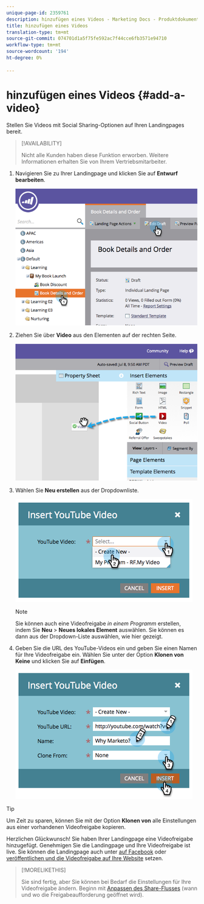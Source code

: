 ```yaml
---
unique-page-id: 2359761
description: hinzufügen eines Videos - Marketing Docs - Produktdokumentation
title: hinzufügen eines Videos
translation-type: tm+mt
source-git-commit: 074701d1a5f75fe592ac7f44cce6fb3571e94710
workflow-type: tm+mt
source-wordcount: '194'
ht-degree: 0%

---
```



# hinzufügen eines Videos {#add-a-video}

Stellen Sie Videos mit Social Sharing-Optionen auf Ihren Landingpages bereit.

>[!AVAILABILITY]
>
>Nicht alle Kunden haben diese Funktion erworben. Weitere Informationen erhalten Sie von Ihrem Vertriebsmitarbeiter.

1. Navigieren Sie zu Ihrer Landingpage und klicken Sie auf **Entwurf bearbeiten**.

   ![](assets/image2014-9-23-16-3a49-3a49.png)

1. Ziehen Sie über **Video** aus den Elementen auf der rechten Seite.

   ![](assets/image2014-9-23-16-3a51-3a0.png)

1. Wählen Sie **Neu erstellen** aus der Dropdownliste.

   ![](assets/image2014-9-23-16-3a51-3a11.png)

   >[!NOTE]
   >
   >Sie können auch eine Videofreigabe _in einem Programm_ erstellen, indem Sie **Neu** > **Neues lokales Element** auswählen. Sie können es dann aus der Dropdown-Liste auswählen, wie hier gezeigt.

1. Geben Sie die URL des YouTube-Videos ein und geben Sie einen Namen für Ihre Videofreigabe ein. Wählen Sie unter der Option **Klonen von** **Keine** und klicken Sie auf **Einfügen**.

   ![](assets/image2014-9-23-16-3a51-3a32.png)

>[!TIP]
>
>Um Zeit zu sparen, können Sie mit der Option **Klonen von** alle Einstellungen aus einer vorhandenen Videofreigabe kopieren.

Herzlichen Glückwunsch! Sie haben Ihrer Landingpage eine Videofreigabe hinzugefügt. Genehmigen Sie die Landingpage und Ihre Videofreigabe ist live. Sie können die Landingpage auch unter [auf Facebook](/help/marketo/product-docs/demand-generation/facebook/publish-landing-pages-to-facebook.md) oder [veröffentlichen und die Videofreigabe auf Ihre Website](/help/marketo/product-docs/demand-generation/social/configuring-social-actions/customize-video-share-flow.md) setzen.

>[!MORELIKETHIS]
>
>Sie sind fertig, aber Sie können bei Bedarf die Einstellungen für Ihre Videofreigabe ändern. Beginn mit [Anpassen des Share-Flusses](/help/marketo/product-docs/demand-generation/social/configuring-social-actions/customize-video-share-flow.md) (wann und wo die Freigabeaufforderung geöffnet wird).
